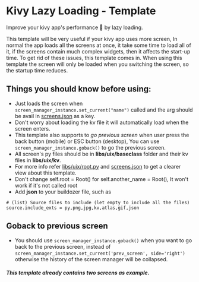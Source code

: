 # Kivy Lazy Loading - Template
Improve your kivy app's performance 🚀 by lazy loading.

This template will be very useful if your kivy app uses more screen,
In normal the app loads all the screens at once, it take some time to load all of it, if the screens contain much complex widgets, then it affects the start-up time.
To get rid of these issues, this template comes in.
When using this template the screen will only be loaded when you switching the screen, so the startup time reduces.

## Things you should know before using:
* Just loads the screen when `screen_manager_instance.set_current("name")` called and the arg should be avail in [screens.json](https://github.com/Kulothungan16/kivy-lazy-loading-template/blob/main/screens.json) as a key.
* Don't worry about loading the kv file it will automatically load when the screen enters.
* This template also supports to *go previous screen* when user press the back button (mobile) or ESC button (desktop), You can use `screen_manager_instance.goback()` to go the previous screen.
* All screen's py files should be in **libs/uix/baseclass** folder and their kv files in **libs/uix/kv**.
* For more info refer [libs/uix/root.py](https://github.com/Kulothungan16/kivy-lazy-loading-template/blob/main/libs/uix/root.py) and [screens.json](https://github.com/Kulothungan16/kivy-lazy-loading-template/blob/main/screens.json) to get a clearer view about this template.
* Don't change self.root = Root() for self.another_name = Root(), It won't work if it's not called root
* Add **json** to your buildozer file, such as 
```
# (list) Source files to include (let empty to include all the files)
source.include_exts = py,png,jpg,kv,atlas,gif,json
```
## Goback to previous screen
* You should use `screen_manager_instance.goback()` when you want to go back to the previous screen, instead of `screen_manager_instance.set_current('prev_screen', side='right')` otherwise the history of the screen manager will be collapsed.


##### This template already contains two screens as example.